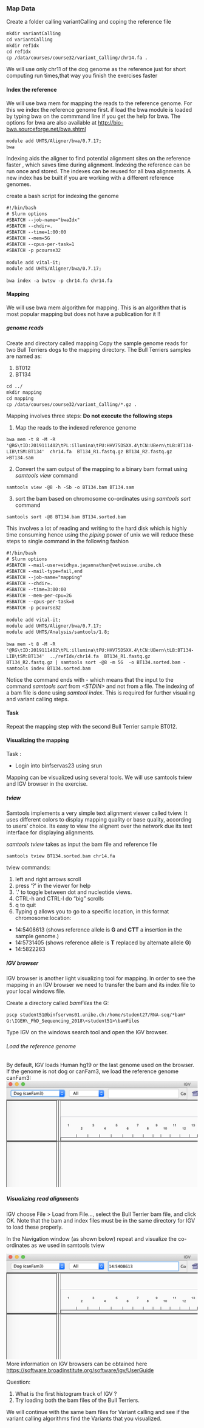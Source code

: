 ###  Map Data 
Create a folder calling variantCalling and coping the reference file 

```
mkdir variantCalling
cd variantCalling
mkdir refIdx
cd refIdx
cp /data/courses/course32/variant_Calling/chr14.fa .
```
We will use only chr11 of the dog genome as the reference just for short computing run times,that way you finish the exercises faster 

#### Index the reference 
We will use bwa mem for mapping the reads to the reference genome. For this we index the reference genome first. 
if load the bwa module is loaded by typing bwa on the commmand line if you get the help for bwa. The options for bwa are also available at http://bio-bwa.sourceforge.net/bwa.shtml

```
module add UHTS/Aligner/bwa/0.7.17;
bwa 
```
Indexing aids the aligner to find potential alignment sites on the reference faster , which saves time during alignment. Indexing the reference can be run once and stored. The indexes can be reused for all bwa alignments. A new index  has be built if you are working with a different reference genomes. 

create a bash script for indexing the genome 

```
#!/bin/bash
# Slurm options
#SBATCH --job-name="bwaIdx"
#SBATCH --chdir=.
#SBATCH --time=1:00:00
#SBATCH --mem=5G
#SBATCH --cpus-per-task=1
#SBATCH -p pcourse32

module add vital-it;
module add UHTS/Aligner/bwa/0.7.17;

bwa index -a bwtsw -p chr14.fa chr14.fa
```

#### Mapping 

We will use bwa mem algorithm for mapping. This is an algorithm that is most popular mapping but does not have a publication for it !! 

##### genome reads 
Create and directory called mapping 
Copy the sample genome reads for two  Bull Terriers dogs to the mapping directory. The Bull Terriers samples are named as: 
1. BT012 
2. BT134

```
cd ../
mkdir mapping 
cd mapping 
cp /data/courses/course32/variant_Calling/*.gz .
```

Mapping involves three steps: 
**Do not execute the following steps**
1. Map the reads to the indexed reference genome 
```
bwa mem -t 8 -M -R '@RG\tID:2019111402\tPL:illumina\tPU:HHV75DSXX.4\tCN:UBern\tLB:BT134-LIB\tSM:BT134'  chr14.fa  BT134_R1.fastq.gz BT134_R2.fastq.gz >BT134.sam
```
2. Convert the sam output of the mapping to a binary bam format using _samtools view_ command
```
samtools view -@8 -h -Sb -o BT134.bam BT134.sam 
```
3. sort the bam based on chromosome co-ordinates using _samtools sort_ command 

```
samtools sort -@8 BT134.bam BT134.sorted.bam 
```

This involves a lot of reading and writing to the hard disk which is highly time consuming hence using the _piping_ power of unix we will reduce these steps to single command in the following fashion

```
#!/bin/bash
# Slurm options
#SBATCH --mail-user=vidhya.jagannathan@vetsuisse.unibe.ch
#SBATCH --mail-type=fail,end
#SBATCH --job-name="mapping"
#SBATCH --chdir=.
#SBATCH --time=3:00:00
#SBATCH --mem-per-cpu=2G
#SBATCH --cpus-per-task=8
#SBATCH -p pcourse32

module add vital-it;
module add UHTS/Aligner/bwa/0.7.17;
module add UHTS/Analysis/samtools/1.8;

bwa mem -t 8 -M -R '@RG\tID:2019111402\tPL:illumina\tPU:HHV75DSXX.4\tCN:UBern\tLB:BT134-LIB\tSM:BT134'  ../refIdx/chr14.fa  BT134_R1.fastq.gz BT134_R2.fastq.gz | samtools sort -@8 -m 5G  -o BT134.sorted.bam -
samtools index BT134.sorted.bam
```
Notice the command ends with - which means that the input to the command _samtools sort_ from _\<STDIN>_ and not from a file. 
The indexing of a bam file is done using _samtool index_. This is required for further visualing and variant calling steps. 

#### Task 

Repeat the mapping step with the second Bull Terrier sample BT012. 

#### Visualizing the mapping 

Task : 
- Login into binfservas23 using srun 

Mapping can be visualized using several tools. We will use samtools tview and IGV browser in the exercise. 

##### tview 
Samtools implements a very simple text alignment viewer called tview. It uses different colors to display mapping quality or base quality, according to users’ choice. Its easy to view the alignent over the network due its text interface for  displaying alignments. 

_samtools tview_ takes as input the bam file and reference file 

```
samtools tview BT134.sorted.bam chr14.fa
```
tview commands:
1. left and right arrows scroll
2. press ‘?’ in the viewer for help
3. '.' to toggle between dot and nucleotide views.
4. CTRL-h and CTRL-l do “big” scrolls
5. q to quit
6. Typing g allows you to go to a specific location, in this format chromosome:location: 
- 14:5408613 (shows reference allele is **G**  and **CTT** a insertion in the sample genome.)
- 14:5731405 (shows reference allele is **T** replaced by alternate allele **G**)
- 14:5822263 

##### IGV browser 

IGV browser is another light visualizing tool for mapping. 
In order to see the mapping in an IGV browser we need to transfer the bam and its index file to your local windows file. 

Create a directory called _bamFiles_ the G:

```
pscp student51@binfservms01.unibe.ch:/home/student27/RNA-seq/*bam* G:\IGEH\_PhD_Sequencing_2018\<student51>\bamFiles
```

Type IGV on the windows search tool and open the IGV browser. 

###### Load the reference genome 
By default, IGV loads Human hg19 or the last genome used on the browser. If the genome is not dog or canFam3, we  load the reference genome  canFam3:
![IGVimage](igv.1.png)

##### Visualizing read alignments
 IGV choose File > Load from File..., select the Bull Terrier bam file, and click OK. Note that the bam and index files must be in the same directory for IGV to load these properly.
 
 In the Navigation window (as shown below) repeat and visualize the co-ordinates as we used in samtools tview 

 ![igv image 2](igv.2.png)
 More information on IGV browsers can be obtained here 
 https://software.broadinstitute.org/software/igv/UserGuide

 Question: 
 1. What is the first histogram track of IGV ? 
 2. Try loading both the bam files of the Bull Terriers. 

 We will continue with the same bam files for Variant calling and see if the variant calling algorithms find the Variants that you visualized. 


